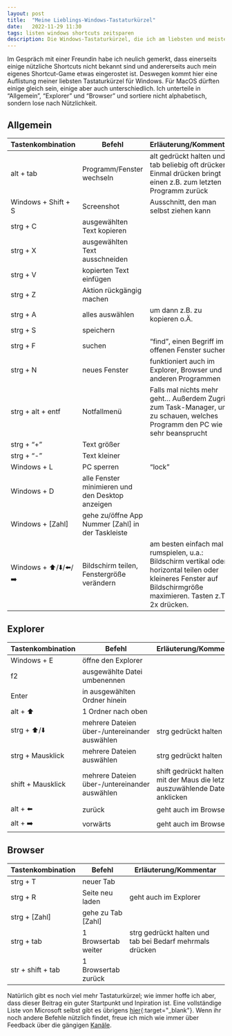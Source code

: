 ```yaml
---
layout: post
title:  "Meine Lieblings-Windows-Tastaturkürzel"
date:   2022-11-29 11:30
tags: listen windows shortcuts zeitsparen
description: Die Windows-Tastaturkürzel, die ich am liebsten und meisten verwende 
---
```

Im Gespräch mit einer Freundin habe ich neulich gemerkt, dass einerseits einige nützliche Shortcuts nicht bekannt sind und andererseits auch mein eigenes Shortcut-Game etwas eingerostet ist. Deswegen kommt hier eine Auflistung meiner liebsten Tastaturkürzel für Windows. Für MacOS dürften einige gleich sein, einige aber auch unterschiedlich. Ich unterteile in “Allgemein”, “Explorer” und “Browser” und sortiere nicht alphabetisch, sondern lose nach Nützlichkeit.

## Allgemein

| Tastenkombination | Befehl | Erläuterung/Kommentar |
| --- | --- | --- |
| alt + tab | Programm/Fenster wechseln | alt gedrückt halten und tab beliebig oft drücken. Einmal drücken bringt einen z.B. zum letzten Programm zurück |
| Windows + Shift + S | Screenshot | Ausschnitt, den man selbst ziehen kann |
| strg + C | ausgewählten Text kopieren |  |
| strg + X | ausgewählten Text ausschneiden |  |
| strg + V | kopierten Text einfügen |  |
| strg + Z | Aktion rückgängig machen |  |
| strg + A | alles auswählen | um dann z.B. zu kopieren o.Ä. |
| strg + S | speichern |  |
| strg + F | suchen | “find”, einen Begriff im offenen Fenster suchen |
| strg + N | neues Fenster | funktioniert auch im Explorer, Browser und anderen Programmen |
| strg + alt + entf | Notfallmenü | Falls mal nichts mehr geht… Außerdem Zugriff zum Task-Manager, um zu schauen, welches Programm den PC wie sehr beansprucht |
| strg + “+” | Text größer |  |
| strg + “-” | Text kleiner |  |
| Windows + L | PC sperren | “lock” |
| Windows + D | alle Fenster minimieren und den Desktop anzeigen |  |
| Windows + [Zahl] | gehe zu/öffne App Nummer [Zahl] in der Taskleiste |  |
| Windows + ⬆️/⬇️/⬅️/➡️ | Bildschirm teilen, Fenstergröße verändern | am besten einfach mal rumspielen, u.a.: Bildschirm vertikal oder horizontal teilen oder kleineres Fenster auf Bildschirmgröße maximieren. Tasten z.T. 2x drücken. |

## Explorer

| Tastenkombination | Befehl | Erläuterung/Kommentar |
| --- | --- | --- |
| Windows + E | öffne den Explorer |  |
| f2 | ausgewählte Datei umbenennen |  |
| Enter | in ausgewählten Ordner hinein |  |
| alt + ⬆️ | 1 Ordner nach oben |  |
| strg + ⬆️/⬇️ | mehrere Dateien über-/untereinander auswählen | strg gedrückt halten |
| strg + Mausklick | mehrere Dateien auswählen | strg gedrückt halten |
| shift + Mausklick | mehrere Dateien über-/untereinander auswählen | shift gedrückt halten und mit der Maus die letzte auszuwählende Datei anklicken |
| alt + ⬅️ | zurück | geht auch im Browser |
| alt + ➡️ | vorwärts | geht auch im Browser |

## Browser

| Tastenkombination | Befehl | Erläuterung/Kommentar |
| --- | --- | --- |
| strg + T | neuer Tab |  |
| strg + R | Seite neu laden | geht auch im Explorer |
| strg + [Zahl] | gehe zu Tab [Zahl] |  |
| strg + tab | 1 Browsertab weiter | strg gedrückt halten und tab bei Bedarf mehrmals drücken |
| str + shift + tab | 1 Browsertab zurück |  |

Natürlich gibt es noch viel mehr Tastaturkürzel; wie immer hoffe ich aber, dass dieser Beitrag ein guter Startpunkt und Inpiration ist. Eine vollständige Liste von Microsoft selbst gibt es übrigens [hier](https://support.microsoft.com/de-de/windows/tastenkombinationen-in-windows-dcc61a57-8ff0-cffe-9796-cb9706c75eec){:target="_blank"}. Wenn ihr noch andere Befehle nützlich findet, freue ich mich wie immer über Feedback über die gängigen [Kanäle](/kontakt/). 